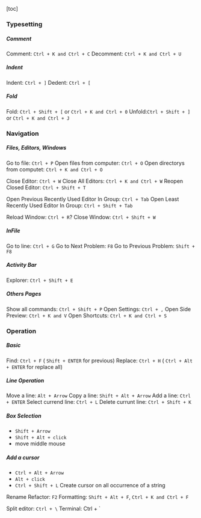 [toc]




### Typesetting
##### Comment
Comment: `Ctrl + K and Ctrl + C`
Decomment: `Ctrl + K and Ctrl + U`

##### Indent
Indent: `Ctrl + ]`
Dedent: `Ctrl + [`

##### Fold
Fold: `Ctrl + Shift + [` or `Ctrl + K and Ctrl + 0`
Unfold:`Ctrl + Shift + ]` or `Ctrl + K and Ctrl + J`





### Navigation
##### Files, Editors, Windows
Go to file: `Ctrl + P`
Open files from computer: `Ctrl + O`
Open directorys from computet: `Ctrl + K and Ctrl + O`

Close Editor: `Ctrl + W`
Close All Editors: `Ctrl + K and Ctrl + W`
Reopen Closed Editor: `Ctrl + Shift + T`

Open Previous Recently Used Editor In Group: `Ctrl + Tab`
Open Least Recently Used Editor In Group: `Ctrl + Shift + Tab`

Reload Window: `Ctrl + R`?
Close Window: `Ctrl + Shift + W`


##### InFile
Go to line: `Ctrl + G`
Go to Next Problem: `F8`
Go to Previous Problem: `Shift + F8`

##### Activity Bar
Explorer: `Ctrl + Shift + E`

##### Others Pages
Show all commands: `Ctrl + Shift + P`
Open Settings: `Ctrl + ,`
Open Side Preview: `Ctrl + K and V`
Open Shortcuts: `Ctrl + K and Ctrl + S`



### Operation
##### Basic
Find: `Ctrl + F` ( `Shift + ENTER` for previous)
Replace: `Ctrl + H` ( `Ctrl + Alt + ENTER` for replace all)

##### Line Operation
Move a line: `Alt + Arrow`
Copy a line: `Shift + Alt + Arrow`
Add a line: `Ctrl + ENTER`
Select currend line: `Ctrl + L`
Delete currunt line: `Ctrl + Shift + K`

##### Box Selection
- `Shift + Arrow`
- `Shift + Alt + click`
- move middle mouse

##### Add a cursor
- `Ctrl + Alt + Arrow`
- `Alt + click`
- `Ctrl + Shift + L` Create cursor on all occurrence of a string



Rename Refactor: `F2`
Formatting: `Shift + Alt + F`, `Ctrl + K and Ctrl + F`

Split editor: `Ctrl + \`
Terminal: Ctrl + `